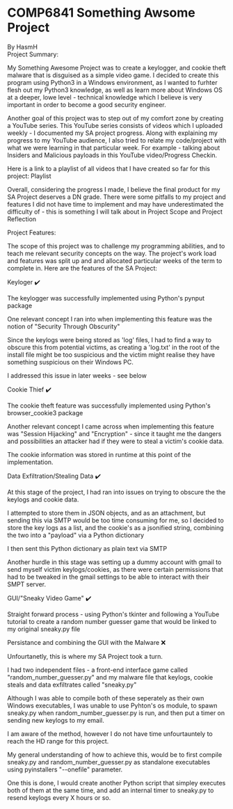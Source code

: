 # COMP6841 Something Awsome Project
By HasmH  
Project Summary:

My Something Awesome Project was to create a keylogger, and cookie theft malware that is disguised as a simple video game. I decided to create this program using Python3 in a Windows environment, as I wanted to furhter flesh out my Python3 knowledge, as well as learn more about Windows OS at a deeper, lowe level - technical knowledge which I believe is very important in order to become a good security engineer. 


Another goal of this project was to step out of my comfort zone by creating a YouTube series. This YouTube series consists of videos which I uploaded weekly - I documented my  SA project progress. Along with explaining my progress to my YouTube audience, I also tried to relate my code/project with what we were learning in that particular week. For example - talking about Insiders and Malicious payloads in this YouTube video/Progress Checkin. 

Here is a link to a playlist of all videos that I have created so far for this project: Playlist 

Overall, considering the progress I made, I believe the final product for my SA Project deserves a DN grade. There were some pitfalls to my project and features I did not have time to implement and may have underestimated the difficulty of - this is something I will talk about in Project Scope and Project Reflection

Project Features: 

The scope of this project was to challenge my programming abilities, and to teach me relevant security concepts on the way. The project's work load and features was split up and and allocated particular weeks of the term to complete in. Here are the features of the SA Project: 

Keyloger ✔️

The keylogger was successfully implemented using Python's pynput package

One relevant concept I ran into when implementing this feature was the notion of "Security Through Obscurity" 

Since the keylogs were being stored as 'log' files, I had to find a way to obscure this from potential victims, as creating a 'log.txt' in the root of the install file might be too suspicious and the victim might realise they have something suspicious on their Windows PC. 

I addressed this issue in later weeks - see below


Cookie Thief ✔️

The cookie theft feature was successfully implemented using Python's browser_cookie3 package

Another relevant concept I came across when implementing this feature was "Session Hijacking" and "Encryption" - since it taught me the dangers and possibilities an attacker had if they were to steal a victim's cookie data. 

The cookie information was stored in runtime at this point of the implementation. 


Data Exfiltration/Stealing Data ✔️

At this stage of the project, I had ran into issues on trying to obscure the the keylogs and cookie data.

I attempted to store them in JSON objects, and as an attachment, but sending this via SMTP would be too time consuming for me, so I decided to store the key logs as a list, and the cookie's as a jsonified string, combining the two into a "payload" via a Python dictionary

I then sent this Python dictionary as plain text via SMTP 

Another hurdle in this stage was setting up a dummy account with gmail to send myself victim keylogs/cookies, as there were certain permissions that had to be tweaked in the gmail settings to be able to interact with their SMPT server. 


GUI/"Sneaky Video Game" ✔️

Straight forward process - using Python's tkinter and following a YouTube tutorial to create a random number guesser game that would be linked to my original sneaky.py file


Persistance  and combining the GUI with the Malware ❌

Unfourtanetly, this is where my SA Project took a turn. 

I had two independent files - a front-end interface game called "random_number_guesser.py" and my malware file that keylogs, cookie steals and data exfiltrates called "sneaky.py"

Although I was able to compile both of these seperately as their own Windows executables, I was unable to use Pyhton's os module, to spawn sneaky.py when random_number_guesser.py is run, and then put a timer on sending new keylogs to my email. 

I am aware of the method, however I do not have time unfourtauntely to reach the HD range for this project. 

My general understanding of how to achieve this, would be to first compile sneaky.py and random_number_guesser.py as standalone executables using pyinstallers "--onefile" parameter.

One this is done, I would create another Python script that simpley executes both of them at the same time, and add an internal timer to sneaky.py to resend keylogs every X hours or so. 
  
 

